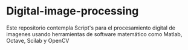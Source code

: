 # Digital-image-processing
Este repositorio contempla Script's para el procesamiento digital de imagenes usando herramientas de software matemático como Matlab, Octave, Scilab y OpenCV
